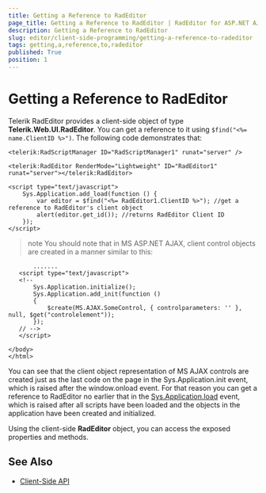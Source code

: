 ```yaml
---
title: Getting a Reference to RadEditor
page_title: Getting a Reference to RadEditor | RadEditor for ASP.NET AJAX Documentation
description: Getting a Reference to RadEditor
slug: editor/client-side-programming/getting-a-reference-to-radeditor
tags: getting,a,reference,to,radeditor
published: True
position: 1
---
```


# Getting a Reference to RadEditor

Telerik RadEditor provides a client-side object of type **Telerik.Web.UI.RadEditor**. You can get a reference to it using `$find("<%= name.ClientID %>")`. The following code demonstrates that:

````ASP.NET
<telerik:RadScriptManager ID="RadScriptManager1" runat="server" />

<telerik:RadEditor RenderMode="Lightweight" ID="RadEditor1" runat="server"></telerik:RadEditor>

<script type="text/javascript">
	Sys.Application.add_load(function () {
		var editor = $find("<%= RadEditor1.ClientID %>"); //get a reference to RadEditor's client object
		alert(editor.get_id()); //returns RadEditor Client ID
	});
</script> 
````

>note You should note that in MS ASP.NET AJAX, client control objects are created in a manner similar to this:

````ASP.NET
	   .......
   <script type="text/javascript">
   <!--
	   Sys.Application.initialize();
	   Sys.Application.add_init(function ()
	   {
		   $create(MS.AJAX.SomeControl, { controlparameters: '' }, null, $get("controlelement"));
	   });
   // -->
   </script>
 
</body>
</html>
````

You can see that the client object representation of MS AJAX controls are created just as the last code on the page in the Sys.Application.init event, which is raised after the window.onload event. For that reason you can get a reference to RadEditor no earlier that in the [Sys.Application.load](http://www.asp.net/AJAX/Documentation/Live/ClientReference/Sys/ApplicationClass/SysApplicationLoadEvent.aspx) event, which is raised after all scripts have been loaded and the objects in the application have been created and initialized.

Using the client-side **RadEditor** object, you can access the exposed properties and methods.

## See Also

 * [Client-Side API](http://demos.telerik.com/aspnet/prometheus/Editor/Examples/ClientsideAPI/DefaultCS.aspx)
